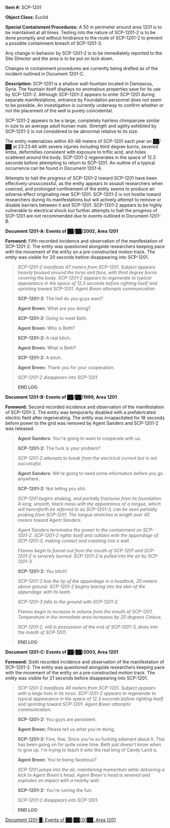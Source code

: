 **Item #:** SCP-1201

**Object Class:** Euclid

**Special Containment Procedures:** A 50 m perimeter around area 1201 is to be maintained at all times. Testing into the nature of SCP-1201-2 is to be done promptly and without hindrance to the route of SCP-1201-2 to prevent a possible containment breach of SCP-1201-3.

Any change in behavior by SCP-1201-2 is to be immediately reported to the Site Director and the area is to be put on lock down.

Changes in containment procedures are currently being drafted as of the incident outlined in Document 1201-C.

**Description:** SCP-1201 is a shallow wall-fountain located in Damascus, Syria. The fountain itself displays no anomalous properties save for its use by SCP-1201-2. Although SCP-1201-2 appears to enter SCP-1201 during separate manifestations, entrance by Foundation personnel does not seem to be possible. An investigation is currently underway to confirm whether or not the placement of the well is purely coincidental.

SCP-1201-2 appears to be a large, completely hairless chimpanzee similar in size to an average adult human male. Strength and agility exhibited by SCP-1201-2 is not considered to be abnormal relative to its size.

The entity materializes within 40-48 meters of SCP-1201 each year on ██/██ at 23:23:46 with severe injuries including third degree burns, severed limbs, deformities consistent with exposure to triflic acid, and holes scattered around the body. SCP-1201-2 regenerates in the space of 12.3 seconds before attempting to return to SCP-1201. An outline of a typical occurrence can be found in Document 1201-A.

Attempts to halt the progress of SCP-1201-2 toward SCP-1201 have been effectively unsuccessful, as the entity appears to assault researchers when coerced, and prolonged confinement of the entity seems to produce an adverse effect originating near SCP-1201. SCP-1201-2 is not hostile toward researchers during its manifestations but will actively attempt to remove or disable barriers between it and SCP-1201. SCP-1201-2 appears to be highly vulnerable to electrical shock but further attempts to halt the progress of SCP-1201 are not recommended due to events outlined in Document-1201-B.

**Document 1201-A: Events of ██/██/2002, Area 1201**

**Foreword:** Fifth recorded incidence and observation of the manifestation of SCP-1201-2. The entity was questioned alongside researchers keeping pace with the movement of the entity on a pre-constructed motion track. The entity was visible for 20 seconds before disappearing into SCP-1201.

> _SCP-1201-2 manifests 47 meters from SCP-1201. Subject appears heavily bruised around the torso and face, with third degree burns covering the body. SCP-1201-2 appears to regenerate to typical appearance in the space of 12.3 seconds before righting itself and sprinting toward SCP-1201. Agent Breen attempts communication._
> 
> **SCP-1201-2:** The hell do you guys want?
> 
> **Agent Breen:** What are you doing?
> 
> **SCP-1201-2:** Going to meet Beth.
> 
> **Agent Breen:** Who is Beth?
> 
> **SCP-1201-2:** A real bitch.
> 
> **Agent Breen:** What is Beth?
> 
> **SCP-1201-2:** A bitch.
> 
> **Agent Breen:** Thank you for your cooperation.
> 
> _SCP-1201-2 disappears into SCP-1201._
> 
> **END LOG**

**Document 1201-B: Events of ██/██/1999, Area 1201**

**Foreword:** Second recorded incidence and observation of the manifestation of SCP-1201-2. The entity was temporarily disabled with a prefabricated electric field after regenerating. The entity was incapacitated for 18 seconds before power to the grid was removed by Agent Sanders and SCP-1201-2 was released.

> **Agent Sanders:** You're going to want to cooperate with us.
> 
> **SCP-1201-2:** The fuck is your problem?
> 
> _SCP-1201-2 attempts to break from the electrical current but is not successful._
> 
> **Agent Sanders:** We're going to need some information before you go anywhere.
> 
> **SCP-1201-2:** Not telling you shit.
> 
> _SCP-1201 begins shaking, and partially fractures from its foundation. A long, smooth, black mass with the appearance of a tongue, which will henceforth be referred to as SCP-1201-3, can be seen partially probing from SCP-1201. The tongue stretches in length over 40 meters toward Agent Sanders._
> 
> _Agent Sanders terminates the power to the containment on SCP-1201-2. SCP-1201-2 rights itself and collides with the appendage of SCP-1201-3, making contact and crashing into a wall._
> 
> _Flames begin to funnel out from the mouth of SCP-1201 and SCP-1201-2 is severely burned. SCP-1201-2 is pulled into the air by SCP-1201-3._
> 
> **SCP-1201-2:** You bitch!
> 
> _SCP-1201-2 has the tip of the appendage in a headlock, 20 meters above ground. SCP-1201-2 begins tearing into the skin of the appendage with its teeth._
> 
> _SCP-1201-3 falls to the ground with SCP-1201-2._
> 
> _Flames begin to increase in volume from the mouth of SCP-1201. Temperature in the immediate area increases by 20 degrees Celsius._
> 
> _SCP-1201-2, still in possession of the end of SCP-1201-3, dives into the mouth of SCP-1201._
> 
> **END LOG**

**Document 1201-C: Events of ██/██/2003, Area 1201**

**Foreword:** Sixth recorded incidence and observation of the manifestation of SCP-1201-2. The entity was questioned alongside researchers keeping pace with the movement of the entity on a pre-constructed motion track. The entity was visible for 21 seconds before disappearing into SCP-1201.

> _SCP-1201-2 manifests 49 meters from SCP-1201. Subject appears with a large hole in its torso. SCP-1201-2 appears to regenerate to typical appearance in the space of 12.3 seconds before righting itself and sprinting toward SCP-1201. Agent Breen attempts communication._
> 
> **SCP-1201-2:** You guys are persistent.
> 
> **Agent Breen:** Please tell us what you're doing.
> 
> **SCP-1201-2:** Fine, fine. Since you're so fucking adamant about it. This has been going on for quite some time. Beth just doesn't know when to give up. I'm trying to teach it who the real king of Candy Land is.
> 
> **Agent Breen:** You're being facetious?
> 
> _SCP-1201 jumps into the air, maintaining momentum while delivering a kick to Agent Breen's head. Agent Breen's head is severed and explodes on impact with a nearby wall._
> 
> **SCP-1201-2:** You're ruining the fun.
> 
> _SCP-1201-2 disappears into SCP-1201._
> 
> **END LOG**

[Document 1201-█: Events of ██/██/20██, Area 1201](/document-1201)